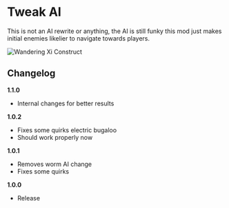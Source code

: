 # Tweak AI

This is not an AI rewrite or anything, the AI is still funky this mod just makes initial enemies likelier to navigate towards players.

![Wandering Xi Construct](https://i.imgur.com/hy5weGd.gif)

## Changelog

**1.1.0**

- Internal changes for better results

**1.0.2**

- Fixes some quirks electric bugaloo
- Should work properly now

**1.0.1**

- Removes worm AI change
- Fixes some quirks

**1.0.0**

- Release

